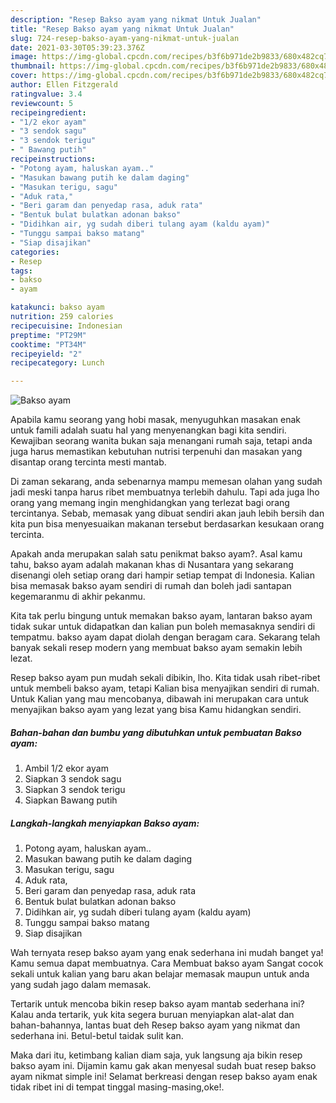 ```yaml
---
description: "Resep Bakso ayam yang nikmat Untuk Jualan"
title: "Resep Bakso ayam yang nikmat Untuk Jualan"
slug: 724-resep-bakso-ayam-yang-nikmat-untuk-jualan
date: 2021-03-30T05:39:23.376Z
image: https://img-global.cpcdn.com/recipes/b3f6b971de2b9833/680x482cq70/bakso-ayam-foto-resep-utama.jpg
thumbnail: https://img-global.cpcdn.com/recipes/b3f6b971de2b9833/680x482cq70/bakso-ayam-foto-resep-utama.jpg
cover: https://img-global.cpcdn.com/recipes/b3f6b971de2b9833/680x482cq70/bakso-ayam-foto-resep-utama.jpg
author: Ellen Fitzgerald
ratingvalue: 3.4
reviewcount: 5
recipeingredient:
- "1/2 ekor ayam"
- "3 sendok sagu"
- "3 sendok terigu"
- " Bawang putih"
recipeinstructions:
- "Potong ayam, haluskan ayam.."
- "Masukan bawang putih ke dalam daging"
- "Masukan terigu, sagu"
- "Aduk rata,"
- "Beri garam dan penyedap rasa, aduk rata"
- "Bentuk bulat bulatkan adonan bakso"
- "Didihkan air, yg sudah diberi tulang ayam (kaldu ayam)"
- "Tunggu sampai bakso matang"
- "Siap disajikan"
categories:
- Resep
tags:
- bakso
- ayam

katakunci: bakso ayam 
nutrition: 259 calories
recipecuisine: Indonesian
preptime: "PT29M"
cooktime: "PT34M"
recipeyield: "2"
recipecategory: Lunch

---
```



![Bakso ayam](https://img-global.cpcdn.com/recipes/b3f6b971de2b9833/680x482cq70/bakso-ayam-foto-resep-utama.jpg)

Apabila kamu seorang yang hobi masak, menyuguhkan masakan enak untuk famili adalah suatu hal yang menyenangkan bagi kita sendiri. Kewajiban seorang  wanita bukan saja menangani rumah saja, tetapi anda juga harus memastikan kebutuhan nutrisi terpenuhi dan masakan yang disantap orang tercinta mesti mantab.

Di zaman  sekarang, anda sebenarnya mampu memesan olahan yang sudah jadi meski tanpa harus ribet membuatnya terlebih dahulu. Tapi ada juga lho orang yang memang ingin menghidangkan yang terlezat bagi orang tercintanya. Sebab, memasak yang dibuat sendiri akan jauh lebih bersih dan kita pun bisa menyesuaikan makanan tersebut berdasarkan kesukaan orang tercinta. 



Apakah anda merupakan salah satu penikmat bakso ayam?. Asal kamu tahu, bakso ayam adalah makanan khas di Nusantara yang sekarang disenangi oleh setiap orang dari hampir setiap tempat di Indonesia. Kalian bisa memasak bakso ayam sendiri di rumah dan boleh jadi santapan kegemaranmu di akhir pekanmu.

Kita tak perlu bingung untuk memakan bakso ayam, lantaran bakso ayam tidak sukar untuk didapatkan dan kalian pun boleh memasaknya sendiri di tempatmu. bakso ayam dapat diolah dengan beragam cara. Sekarang telah banyak sekali resep modern yang membuat bakso ayam semakin lebih lezat.

Resep bakso ayam pun mudah sekali dibikin, lho. Kita tidak usah ribet-ribet untuk membeli bakso ayam, tetapi Kalian bisa menyajikan sendiri di rumah. Untuk Kalian yang mau mencobanya, dibawah ini merupakan cara untuk menyajikan bakso ayam yang lezat yang bisa Kamu hidangkan sendiri.

<!--inarticleads1-->

##### Bahan-bahan dan bumbu yang dibutuhkan untuk pembuatan Bakso ayam:

1. Ambil 1/2 ekor ayam
1. Siapkan 3 sendok sagu
1. Siapkan 3 sendok terigu
1. Siapkan  Bawang putih




<!--inarticleads2-->

##### Langkah-langkah menyiapkan Bakso ayam:

1. Potong ayam, haluskan ayam..
1. Masukan bawang putih ke dalam daging
1. Masukan terigu, sagu
1. Aduk rata,
1. Beri garam dan penyedap rasa, aduk rata
1. Bentuk bulat bulatkan adonan bakso
1. Didihkan air, yg sudah diberi tulang ayam (kaldu ayam)
1. Tunggu sampai bakso matang
1. Siap disajikan




Wah ternyata resep bakso ayam yang enak sederhana ini mudah banget ya! Kamu semua dapat membuatnya. Cara Membuat bakso ayam Sangat cocok sekali untuk kalian yang baru akan belajar memasak maupun untuk anda yang sudah jago dalam memasak.

Tertarik untuk mencoba bikin resep bakso ayam mantab sederhana ini? Kalau anda tertarik, yuk kita segera buruan menyiapkan alat-alat dan bahan-bahannya, lantas buat deh Resep bakso ayam yang nikmat dan sederhana ini. Betul-betul taidak sulit kan. 

Maka dari itu, ketimbang kalian diam saja, yuk langsung aja bikin resep bakso ayam ini. Dijamin kamu gak akan menyesal sudah buat resep bakso ayam nikmat simple ini! Selamat berkreasi dengan resep bakso ayam enak tidak ribet ini di tempat tinggal masing-masing,oke!.

